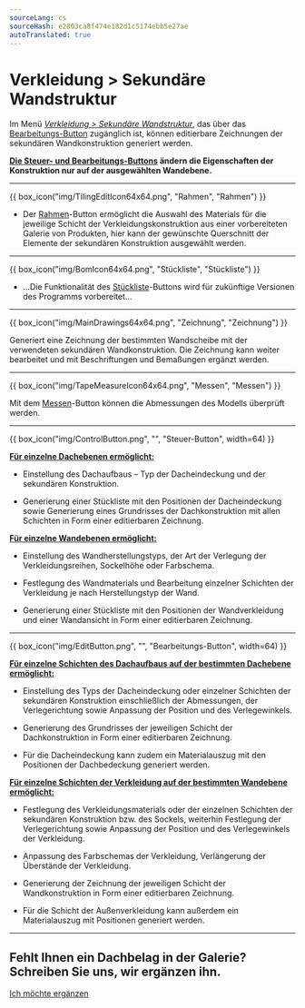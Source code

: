```yaml
---
sourceLang: cs
sourceHash: e2803ca8f474e182d1c5174ebb5e27ae
autoTranslated: true
---
```


<h1>Verkleidung &gt; Sekundäre Wandstruktur</h1>

<p>Im Menü <u><i>Verkleidung &gt; Sekundäre Wandstruktur</i></u>, das über das <u>Bearbeitungs-Button</u> zugänglich ist, können editierbare Zeichnungen der sekundären Wandkonstruktion generiert werden.</p>
<p><b><u>Die Steuer- und Bearbeitungs-Buttons</u> ändern die Eigenschaften der Konstruktion nur auf der ausgewählten Wandebene.</b></p>

<hr class="main"> <!-- Vodorovná čára jako oddělovač sekce -->

<p>
{{ box_icon("img/TilingEditIcon64x64.png", "Rahmen", "Rahmen") }}
</p>

<ul>
<li><p>
  Der <u>Rahmen</u>-Button ermöglicht die Auswahl des Materials für die jeweilige Schicht der Verkleidungskonstruktion aus einer vorbereiteten Galerie von Produkten, hier kann der gewünschte Querschnitt der Elemente der sekundären Konstruktion ausgewählt werden.
  </p></li>
</ul>

<hr class="main"> <!-- Vodorovná čára jako oddělovač sekce -->

<p>
{{ box_icon("img/BomIcon64x64.png", "Stückliste", "Stückliste") }}
</p>

<ul>
  <li><p>...Die Funktionalität des <u>Stückliste</u>-Buttons wird für zukünftige Versionen des Programms vorbereitet...</p></li>
</ul>

<hr class="main"> <!-- Vodorovná čára jako oddělovač sekce -->

<p>
{{ box_icon("img/MainDrawings64x64.png", "Zeichnung", "Zeichnung") }}
</p>

<p>Generiert eine Zeichnung der bestimmten Wandscheibe mit der verwendeten sekundären Wandkonstruktion. Die Zeichnung kann weiter bearbeitet und mit Beschriftungen und Bemaßungen ergänzt werden.</p>

<hr class="main"> <!-- Vodorovná čára jako oddělovač sekce -->

<p>
{{ box_icon("img/TapeMeasureIcon64x64.png", "Messen", "Messen") }}
</p>

<p>Mit dem <u>Messen</u>-Button können die Abmessungen des Modells überprüft werden.</p>

<hr class="main"> <!-- Vodorovná čára jako oddělovač sekce -->

<p>
{{ box_icon("img/ControlButton.png", "", "Steuer-Button", width=64) }}
</p>

<p><b><u>Für einzelne Dachebenen ermöglicht:</u></b></p>
<ul>
  <li><p>Einstellung des Dachaufbaus – Typ der Dacheindeckung und der sekundären Konstruktion.</p></li>
  <li><p>Generierung einer Stückliste mit den Positionen der Dacheindeckung sowie Generierung eines Grundrisses der Dachkonstruktion mit allen Schichten in Form einer editierbaren Zeichnung.</p></li>
</ul>

<p><b><u>Für einzelne Wandebenen ermöglicht:</u></b></p>
<ul>
<li><p>Einstellung des Wandherstellungstyps, der Art der Verlegung der Verkleidungsreihen, Sockelhöhe oder Farbschema.</p></li>
<li><p>Festlegung des Wandmaterials und Bearbeitung einzelner Schichten der Verkleidung je nach Herstellungstyp der Wand.</p></li>
<li><p>Generierung einer Stückliste mit den Positionen der Wandverkleidung und einer Wandansicht in Form einer editierbaren Zeichnung.</p></li>
</ul>

<hr class="main"> <!-- Vodorovná čára jako oddělovač sekce -->

<p>
{{ box_icon("img/EditButton.png", "", "Bearbeitungs-Button", width=64) }}
</p>

<p><b><u>Für einzelne Schichten des Dachaufbaus auf der bestimmten Dachebene ermöglicht:</u></b></p>
<ul>
  <li><p>Einstellung des Typs der Dacheindeckung oder einzelner Schichten der sekundären Konstruktion einschließlich der Abmessungen, der Verlegerichtung sowie Anpassung der Position und des Verlegewinkels.</p></li>
  <li><p>Generierung des Grundrisses der jeweiligen Schicht der Dachkonstruktion in Form einer editierbaren Zeichnung.</p></li>
  <li><p>Für die Dacheindeckung kann zudem ein Materialauszug mit den Positionen der Dachbedeckung generiert werden.</p></li>
</ul>

<p><b><u>Für einzelne Schichten der Verkleidung auf der bestimmten Wandebene ermöglicht:</u></b></p>
<ul>
<li><p>Festlegung des Verkleidungsmaterials oder der einzelnen Schichten der sekundären Konstruktion bzw. des Sockels, weiterhin Festlegung der Verlegerichtung sowie Anpassung der Position und des Verlegewinkels der Verkleidung.</p></li>
<li><p>Anpassung des Farbschemas der Verkleidung, Verlängerung der Überstände der Verkleidung.</p></li> 
<li><p>Generierung der Zeichnung der jeweiligen Schicht der Wandkonstruktion in Form einer editierbaren Zeichnung.</p></li>
<li><p>Für die Schicht der Außenverkleidung kann außerdem ein Materialauszug mit Positionen generiert werden.</p></li>
</ul>

<hr class="main"> <!-- Vodorovná čára jako oddělovač sekce -->

<h2>Fehlt Ihnen ein Dachbelag in der Galerie? Schreiben Sie uns, wir ergänzen ihn.</h2>
<a href="mailto:jiri.podval@histruct.com?subject=Anfrage zum HiStruct Gebäude-Konfigurator" class="btn">
  Ich möchte ergänzen
</a>

<!-- product: HiStruct Building Configurator -->